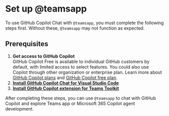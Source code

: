 # Set up @teamsapp

To use GitHub Copilot Chat with `@teamsapp`, you must complete the following steps first. Without these, `@teamsapp` may not function as expected.

## Prerequisites

1. **Get access to GitHub Copilot**  
   GitHub Copilot Free is available to individual GitHub customers by default, with limited access to select features. You could also use Copilot through other organization or enterprise plan. Learn more about [GitHub Copilot plans](https://github.com/features/copilot) and [GitHub Copilot free plan](https://github.com/features/copilot#pricing).
2. **[Install GitHub Copilot Chat for Visual Studio Code](command:fx-extension.installCopilotChat?%5B%22TeamsAgentWalkthrough%22%5D)**
3. **[Install GitHub Copilot extension for Teams Toolkit](command:fx-extension.openInstallTeamsAgent?%5B%22TeamsAgentWalkthrough%22%5D)**

After completing these steps, you can use `@teamsapp` to chat with GitHub Copilot and explore Teams app or Microsoft 365 Copilot agent development.
